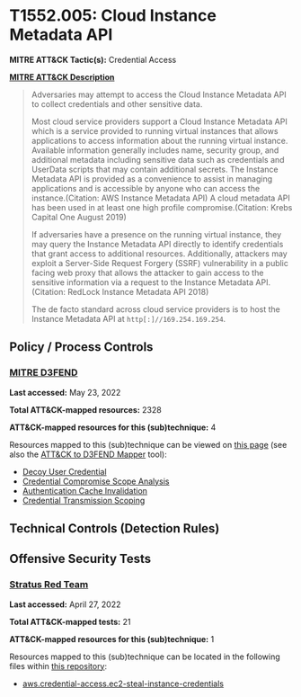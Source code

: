 # T1552.005: Cloud Instance Metadata API
**MITRE ATT&CK Tactic(s):** Credential Access

**[MITRE ATT&CK Description](https://attack.mitre.org/techniques/T1552/005)**
<blockquote>Adversaries may attempt to access the Cloud Instance Metadata API to collect credentials and other sensitive data.

Most cloud service providers support a Cloud Instance Metadata API which is a service provided to running virtual instances that allows applications to access information about the running virtual instance. Available information generally includes name, security group, and additional metadata including sensitive data such as credentials and UserData scripts that may contain additional secrets. The Instance Metadata API is provided as a convenience to assist in managing applications and is accessible by anyone who can access the instance.(Citation: AWS Instance Metadata API) A cloud metadata API has been used in at least one high profile compromise.(Citation: Krebs Capital One August 2019)

If adversaries have a presence on the running virtual instance, they may query the Instance Metadata API directly to identify credentials that grant access to additional resources. Additionally, attackers may exploit a Server-Side Request Forgery (SSRF) vulnerability in a public facing web proxy that allows the attacker to gain access to the sensitive information via a request to the Instance Metadata API.(Citation: RedLock Instance Metadata API 2018)

The de facto standard across cloud service providers is to host the Instance Metadata API at <code>http[:]//169.254.169.254</code>.
</blockquote>

## Policy / Process Controls
### [MITRE D3FEND](https://d3fend.mitre.org/)
**Last accessed:** May 23, 2022

**Total ATT&CK-mapped resources:** 2328

**ATT&CK-mapped resources for this (sub)technique:** 4

Resources mapped to this (sub)technique can be viewed on [this page](https://d3fend.mitre.org/) (see also the [ATT&CK to D3FEND Mapper](https://d3fend.mitre.org/tools/attack-mapper) tool):

* [Decoy User Credential](https://d3fend.mitre.org/technique/d3f:DecoyUserCredential)
* [Credential Compromise Scope Analysis](https://d3fend.mitre.org/technique/d3f:CredentialCompromiseScopeAnalysis)
* [Authentication Cache Invalidation](https://d3fend.mitre.org/technique/d3f:AuthenticationCacheInvalidation)
* [Credential Transmission Scoping](https://d3fend.mitre.org/technique/d3f:CredentialTransmissionScoping)

## Technical Controls (Detection Rules)

## Offensive Security Tests
### [Stratus Red Team](https://github.com/DataDog/stratus-red-team/)
**Last accessed:** April 27, 2022

**Total ATT&CK-mapped tests:** 21

**ATT&CK-mapped resources for this (sub)technique:** 1

Resources mapped to this (sub)technique can be located in the following files within [this repository](https://stratus-red-team.cloud/attack-techniques/):

* [aws.credential-access.ec2-steal-instance-credentials](https://stratus-red-team.cloud/attack-techniques/aws/aws.credential-access.ec2-steal-instance-credentials/)

